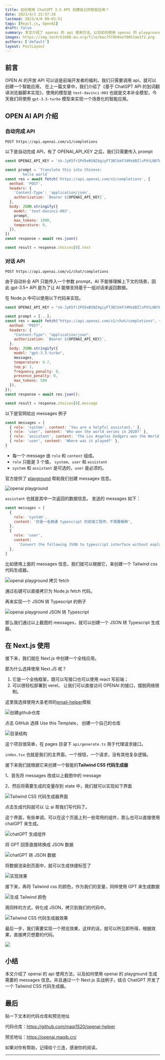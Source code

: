 ```yaml
---
title: 如何使用 ChatGPT 3.5 API 创建自己的智能应用？
date: 2023/4/3 23:57:20
lastmod: 2023/4/6 09:03:51
tags: [React.js, OpenAI]
draft: false
summary: 本文介绍了 openai 的 api 使用方法，以及如何使用 openai 的 playground 生成需要的 messages 信息。并且通过一个 Next.js 实战例子，结合 ChatGPT
images: https://img.techrk1688.eu.org/file/bac75f8b9ee70853ae1f2.png
authors: ['default']
layout: PostLayout
---
```


## 前言

OPEN AI 的开放 API 可以说是前端开发者的福利，我们只需要调用 api，就可以创建一个智能应用，
在上一篇文章中，我们介绍了《基于 ChatGPT API 的划词翻译浏览器脚本实现》，使用的模型是 `text-davinci-003` 也就是文本补全模型，今天我们将使用 `gpt-3.5-turbo` 模型来实现一个场景化的智能应用。

## OPEN AI API 介绍

### 自动完成 API

`POST https://api.openai.com/v1/completions`

以下是自动完成 API，有了 OPENAI_API_KEY 之后，我们只需要传入 prompt

```js
const OPENAI_API_KEY = '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'

const prompt = `Translate this into Chinese:
        hello world`
const res = await fetch('https://api.openai.com/v1/completions', {
  method: 'POST',
  headers: {
    'Content-Type': 'application/json',
    authorization: `Bearer ${OPENAI_API_KEY}`,
  },
  body: JSON.stringify({
    model: 'text-davinci-003',
    prompt,
    max_tokens: 1000,
    temperature: 0,
  }),
})
const response = await res.json()

const result = response.choices[0].text
```

### 对话 API

`POST https://api.openai.com/v1/chat/completions`

由于自动补全 API 只能传入一个参数 prompt，AI 不能够理解上下文的场景，因此 gpt-3.5+ API 是为了让 AI 能够支持基于一组对话来返回数据。

在 Node.js 中可以使用以下代码来实现。

```js
const OPENAI_API_KEY = "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";

const prompt = [...];
const res = await fetch("https://api.openai.com/v1/chat/completions", {
  method: "POST",
  headers: {
    "Content-Type": "application/json",
    authorization: `Bearer ${OPENAI_API_KEY}`,
  },
  body: JSON.stringify({
    model: "gpt-3.5-turbo",
    messages,
    temperature: 0.7,
    top_p: 1,
    frequency_penalty: 0,
    presence_penalty: 0,
    max_tokens: 500
  }),
});
const response = await res.json();

const result = response.choices[0].message
```

以下是官网给出 messages 例子

```js
const messages = [
  { role: 'system', content: 'You are a helpful assistant.' },
  { role: 'user', content: 'Who won the world series in 2020?' },
  { role: 'assistant', content: 'The Los Angeles Dodgers won the World Series in 2020.' },
  { role: 'user', content: 'Where was it played?' },
]
```

- 每一个 message 由 `role` 和 `content` 组成。
- `role` 只能是 3 个值， `system`、`user` 和 `assistant`
- `system` 和 `assistant` 是可选的，`user` 是必须的。

官方提供了 [playground](https://platform.openai.com/playground?mode=chat) 帮助我们创建 messages 信息。

![openai playground](https://p1-juejin.byteimg.com/tos-cn-i-k3u1fbpfcp/35c1ce17ffe54bd6b61324951e46b2fe~tplv-k3u1fbpfcp-watermark.image?)

`assistant` 也就是其中一次返回的数据信息。
发送的 messages 如下：

```js
const messages = [
  {
    role: 'system',
    content: '你是一名精通 typescript 的前端工程师，不需要解释',
  },
  {
    role: 'user',
    content:
      'Convert the following JSON to typescript interface without explanation\n\n{\n  "name": "Allen",\n  "age": 18\n}',
  },
]
```

比如使用上面的 messages 信息，我们就可以根据它，来创建一个 Tailwind css 代码生成器。

![openai playground 拷贝 fetch](https://p1-juejin.byteimg.com/tos-cn-i-k3u1fbpfcp/3e7395aeaab74cf396d5539eb9d2f78e~tplv-k3u1fbpfcp-watermark.image?)

通过右键可以直接拷贝为 Node.js fetch 代码。

再来实现一个 JSON 转 Typescript 的例子

![openai playground JSON 转 Typescript](https://p6-juejin.byteimg.com/tos-cn-i-k3u1fbpfcp/048e56b8e89443469214a37a1f3511ae~tplv-k3u1fbpfcp-watermark.image?)

那么我们通过以上截图的 messages，就可以创建一个 JSON 转 Typescript 生成器。

## 在 Next.js 使用

接下来，我们就在 Next.js 中创建一个全栈应用。

那为什么选择使用 Next.JS 呢？

1. 它是一个全栈框架，既可以写接口也可以使用 react 写前端；
2. 可以很轻松部署到 verel， 让我们可以直接访问 OPENAI 的接口，摆脱网络限制。

这里我选择使用大圣老师的[email-helper](https://github.com/shengxinjing/email-helper)模板

![创建github仓库](https://p1-juejin.byteimg.com/tos-cn-i-k3u1fbpfcp/97358b3e64cb461bb85005093e5c0205~tplv-k3u1fbpfcp-watermark.image?)

点击 GitHub 选择 Use this Template， 创建一个自己的仓库

![目录结构](https://p6-juejin.byteimg.com/tos-cn-i-k3u1fbpfcp/9a597557faf540fa8be68b1564fe270a~tplv-k3u1fbpfcp-watermark.image?)

这个项目很简单，在 pages 目录下 `api/generate.ts` 用于代理请求接口。

`index.tsx` 也就是我们的主界面，一个按钮，一个请求，没有其他复杂逻辑。

接下来我们就根据它来创建一个智能的**Tailwind CSS 代码生成器**

1、首先将 messages 改成以上截图中的 message

2、然后将需要生成的变量存到 state 中，我们就可以实现如下界面

![Tailwind CSS 代码生成器界面](https://p9-juejin.byteimg.com/tos-cn-i-k3u1fbpfcp/81421d407f4e4a7ebe0be7033dc59289~tplv-k3u1fbpfcp-watermark.image?)

点击生成代码就可以 让 ai 帮我们写代码了。

这个界面，有些单调，可以在这个页面上列一些常用的组件，那么也可以直接使用 chatGPT 来生成。

![chatGPT 生成组件](https://p3-juejin.byteimg.com/tos-cn-i-k3u1fbpfcp/c4294a3e86b04fcba87750af06168ba5~tplv-k3u1fbpfcp-watermark.image?)

将 GPT 回答直接转换成 JSON 数据

![chatGPT 转 JSON 数据](https://p9-juejin.byteimg.com/tos-cn-i-k3u1fbpfcp/9ab9ad38ad9f481cacd9dcc989021f0a~tplv-k3u1fbpfcp-watermark.image?)

将数据渲染到页面中，就可以生成快捷标签了

![实现效果](https://p6-juejin.byteimg.com/tos-cn-i-k3u1fbpfcp/4b2a4e43a37849f88c3268748fd0af87~tplv-k3u1fbpfcp-watermark.image?)

接下来，再将 Tailwind css 的颜色，作为我们的变量，同样使用 GPT 来生成数据

![生成 Tailwind 颜色](https://p6-juejin.byteimg.com/tos-cn-i-k3u1fbpfcp/7d2d3f014c9a4d89b6a2b14706d71858~tplv-k3u1fbpfcp-watermark.image?)

用同样的方式，转化成 JSON，拷贝到我们的代码中。

![Tailwind CSS 代码生成器效果](https://p6-juejin.byteimg.com/tos-cn-i-k3u1fbpfcp/22953d0bc5014037a9c74b4aac6df6dd~tplv-k3u1fbpfcp-watermark.image?)

最后一步，我们需要实现一个预览效果，这样的话，就可以所见即所得，根据效果，直接拷贝想要的代码。

![](https://p3-juejin.byteimg.com/tos-cn-i-k3u1fbpfcp/7950bdddf1c04b50b5e3a9564c9eaf1c~tplv-k3u1fbpfcp-watermark.image?)

## 小结

本文介绍了 openai 的 api 使用方法，以及如何使用 openai 的 playground 生成需要的 messages 信息。并且通过一个 Next.js 实战例子，结合 ChatGPT 开发了一个 Tailwind CSS 代码生成器。

## 最后

贴一下文本的代码仓库和预览地址

代码仓库：https://github.com/maqi1520/openai-helper

预览地址：https://openai.maqib.cn/

如果对你有帮助，记得给个三连，感谢你的阅读。

---
